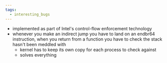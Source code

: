 ```yaml
---
tags:
  - interesting_bugs
---
```

- implemented as part of Intel's control-flow enforcement technology
- whenever you make an indirect jump you have to land on an endbr64 instruction, when you return from a function you have to check the stack hasn't been meddled with
	- kernel has to keep its own copy for each process to check against
	- solves everything